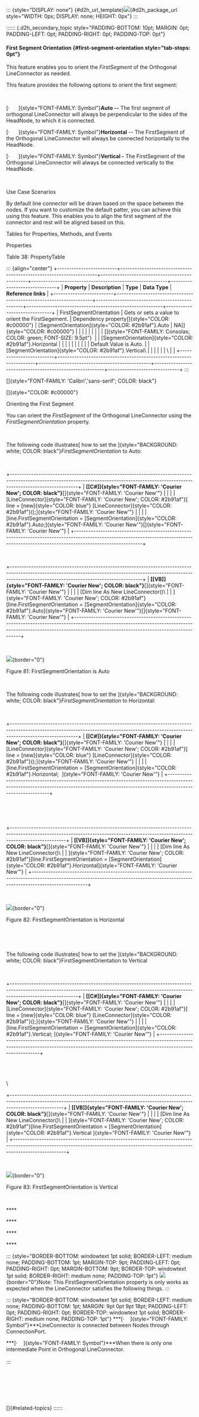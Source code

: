 ::: {style="DISPLAY: none"}
[](ms-xhelp:///?Id=d2h_url_template){#d2h_url_template}![](!package_url!){#d2h_package_url style="WIDTH: 0px; DISPLAY: none; HEIGHT: 0px"}
:::

:::::: {.d2h_secondary_topic style="PADDING-BOTTOM: 10pt; MARGIN: 0pt; PADDING-LEFT: 0pt; PADDING-RIGHT: 0pt; PADDING-TOP: 0pt"}
#### First Segment Orientation {#first-segment-orientation style="tab-stops: 0pt"}

This feature enables you to orient the *FirstSegment* of the Orthogonal LineConnector as needed.

This feature provides the following options to orient the first segment:

 

[·      ]{style="FONT-FAMILY: Symbol"}**Auto --** The first segment of orthogonal LineConnector will always be perpendicular to the sides of the HeadNode, to which it is connected.

[·      ]{style="FONT-FAMILY: Symbol"}**Horizontal** -- The FirstSegment of the Orthogonal LineConnector will always be connected horizontally to the HeadNode.

[·      ]{style="FONT-FAMILY: Symbol"}**Vertical -** The FirstSegment of the Orthogonal LineConnector will always be connected vertically to the HeadNode.

 

Use Case Scenarios

By default line connector will be drawn based on the space between the nodes. If you want to customize the default patter, you can achieve this using this feature. This enables you to align the first segment of the connector and rest will be aligned based on this.

Tables for Properties, Methods, and Events

Properties

Table 38: PropertyTable

::: {align="center"}
+-------------------------+--------------------------------------------------------------------+-----------------------------------------------+---------------------------------------------------------+------------------------------+
| **Property**            | **Description**                                                    | **Type**                                      | **Data Type**                                           | **Reference links**          |
+-------------------------+--------------------------------------------------------------------+-----------------------------------------------+---------------------------------------------------------+------------------------------+
| FirstSegmentOrientation | Gets or sets a value to orient the FirstSegement.                  | Dependency property[]{style="COLOR: #c00000"} | [SegmentOrientation]{style="COLOR: #2b91af"}.Auto       | NA[]{style="COLOR: #c00000"} |
|                         |                                                                    |                                               |                                                         |                              |
|                         | []{style="FONT-FAMILY: Consolas; COLOR: green; FONT-SIZE: 9.5pt"}  |                                               | [SegmentOrientation]{style="COLOR: #2b91af"}.Horizontal |                              |
|                         |                                                                    |                                               |                                                         |                              |
|                         | Default Value is Auto.                                             |                                               | [SegmentOrientation]{style="COLOR: #2b91af"}.Vertical\  |                              |
|                         |                                                                    |                                               | \                                                       |                              |
+-------------------------+--------------------------------------------------------------------+-----------------------------------------------+---------------------------------------------------------+------------------------------+
:::

[]{style="FONT-FAMILY: 'Calibri','sans-serif'; COLOR: black"} 

[]{style="COLOR: #c00000"} 

Orienting the First Segment

You can orient the *FirstSegment* of the Orthogonal LineConnector using the *FirstSegmentOrientation* property.

 

The following code illustrates[ how to set the ]{style="BACKGROUND: white; COLOR: black"}*FirstSegmentOrientation* to Auto:

 

+----------------------------------------------------------------------------------------------------------------------------------------------------------------------------------------+
| **[\[C#\]]{style="FONT-FAMILY: 'Courier New'; COLOR: black"}**[]{style="FONT-FAMILY: 'Courier New'"}                                                                                   |
|                                                                                                                                                                                        |
| [LineConnector]{style="FONT-FAMILY: 'Courier New'; COLOR: #2b91af"}[ line = [new]{style="COLOR: blue"} [LineConnector]{style="COLOR: #2b91af"}();]{style="FONT-FAMILY: 'Courier New'"} |
|                                                                                                                                                                                        |
| [line.FirstSegmentOrientation = [SegmentOrientation]{style="COLOR: #2b91af"}.Auto;]{style="FONT-FAMILY: 'Courier New'"}[]{style="FONT-FAMILY: 'Courier New'"}                          |
+----------------------------------------------------------------------------------------------------------------------------------------------------------------------------------------+

 

+-------------------------------------------------------------------------------------------------------------------------------------------------------------------------------------------------------------------+
| **[\[VB\]]{style="FONT-FAMILY: 'Courier New'; COLOR: black"}**[]{style="FONT-FAMILY: 'Courier New'"}                                                                                                              |
|                                                                                                                                                                                                                   |
| [Dim line As New LineConnector()\                                                                                                                                                                                 |
| ]{style="FONT-FAMILY: 'Courier New'; COLOR: #2b91af"}[line.FirstSegmentOrientation = [SegmentOrientation]{style="COLOR: #2b91af"}.Auto]{style="FONT-FAMILY: 'Courier New'"}[]{style="FONT-FAMILY: 'Courier New'"} |
+-------------------------------------------------------------------------------------------------------------------------------------------------------------------------------------------------------------------+

 

![](ImagesExt/image82_87.png){border="0"}

Figure 81: FirstSegmentOrientation is Auto

 

The following code illustrates[ how to set the ]{style="BACKGROUND: white; COLOR: black"}*FirstSegmentOrientation* to Horizontal:

 

+----------------------------------------------------------------------------------------------------------------------------------------------------------------------------------------+
| **[\[C#\]]{style="FONT-FAMILY: 'Courier New'; COLOR: black"}**[]{style="FONT-FAMILY: 'Courier New'"}                                                                                   |
|                                                                                                                                                                                        |
| [LineConnector]{style="FONT-FAMILY: 'Courier New'; COLOR: #2b91af"}[ line = [new]{style="COLOR: blue"} [LineConnector]{style="COLOR: #2b91af"}();]{style="FONT-FAMILY: 'Courier New'"} |
|                                                                                                                                                                                        |
| [line.FirstSegmentOrientation = [SegmentOrientation]{style="COLOR: #2b91af"}.Horizontal;  ]{style="FONT-FAMILY: 'Courier New'"}                                                        |
+----------------------------------------------------------------------------------------------------------------------------------------------------------------------------------------+

 

 

+-----------------------------------------------------------------------------------------------------------------------------------------------------------------------------------+
| **[\[VB\]]{style="FONT-FAMILY: 'Courier New'; COLOR: black"}**[]{style="FONT-FAMILY: 'Courier New'"}                                                                              |
|                                                                                                                                                                                   |
| [Dim line As New LineConnector()\                                                                                                                                                 |
| ]{style="FONT-FAMILY: 'Courier New'; COLOR: #2b91af"}[line.FirstSegmentOrientation = [SegmentOrientation]{style="COLOR: #2b91af"}.Horizontal]{style="FONT-FAMILY: 'Courier New'"} |
+-----------------------------------------------------------------------------------------------------------------------------------------------------------------------------------+

 

![](ImagesExt/image82_88.png){border="0"}

Figure 82: FirstSegmentOrientation is Horizontal

 

 

The following code illustrates[ how to set the ]{style="BACKGROUND: white; COLOR: black"}FirstSegmentOrientation to Vertical

 

+----------------------------------------------------------------------------------------------------------------------------------------------------------------------------------------+
| **[\[C#\]]{style="FONT-FAMILY: 'Courier New'; COLOR: black"}**[]{style="FONT-FAMILY: 'Courier New'"}                                                                                   |
|                                                                                                                                                                                        |
| [LineConnector]{style="FONT-FAMILY: 'Courier New'; COLOR: #2b91af"}[ line = [new]{style="COLOR: blue"} [LineConnector]{style="COLOR: #2b91af"}();]{style="FONT-FAMILY: 'Courier New'"} |
|                                                                                                                                                                                        |
| [line.FirstSegmentOrientation = [SegmentOrientation]{style="COLOR: #2b91af"}.Vertical; ]{style="FONT-FAMILY: 'Courier New'"}                                                           |
+----------------------------------------------------------------------------------------------------------------------------------------------------------------------------------------+

\
\
\
\

+----------------------------------------------------------------------------------------------------------------------------------------------------------------------------------+
| **[\[VB\]]{style="FONT-FAMILY: 'Courier New'; COLOR: black"}**[]{style="FONT-FAMILY: 'Courier New'"}                                                                             |
|                                                                                                                                                                                  |
| [Dim line As New LineConnector()\                                                                                                                                                |
| ]{style="FONT-FAMILY: 'Courier New'; COLOR: #2b91af"}[line.FirstSegmentOrientation = [SegmentOrientation]{style="COLOR: #2b91af"}.Vertical ]{style="FONT-FAMILY: 'Courier New'"} |
+----------------------------------------------------------------------------------------------------------------------------------------------------------------------------------+

 

![](ImagesExt/image82_89.png){border="0"}

Figure 83: FirstSegmentOrientation is Vertical

 

**** 

**** 

**** 

**** 

::: {style="BORDER-BOTTOM: windowtext 1pt solid; BORDER-LEFT: medium none; PADDING-BOTTOM: 1pt; MARGIN-TOP: 9pt; PADDING-LEFT: 0pt; PADDING-RIGHT: 0pt; MARGIN-BOTTOM: 9pt; BORDER-TOP: windowtext 1pt solid; BORDER-RIGHT: medium none; PADDING-TOP: 1pt"}
![](ImagesExt/image82_8.jpg){border="0"}Note: This FirstSegmentOrientation property is only works as expected when the LineConnector satisfies the following things.
:::

::: {style="BORDER-BOTTOM: windowtext 1pt solid; BORDER-LEFT: medium none; PADDING-BOTTOM: 1pt; MARGIN: 9pt 0pt 9pt 18pt; PADDING-LEFT: 0pt; PADDING-RIGHT: 0pt; BORDER-TOP: windowtext 1pt solid; BORDER-RIGHT: medium none; PADDING-TOP: 1pt"}
***[·    ]{style="FONT-FAMILY: Symbol"}***LineConnector is connected between Nodes through ConnectionPort.

***[·    ]{style="FONT-FAMILY: Symbol"}***When there is only one intermediate Point in Orthogonal LineConnector.\
\
:::

 

 

 

[]{#related-topics}
::::::

